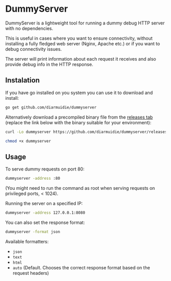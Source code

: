 # DummyServer #

DummyServer is a lightweight tool for running a dummy debug HTTP server with no dependencies.

This is useful in cases where you want to ensure connectivity, without installing a fully fledged web server (Nginx, Apache etc.) or if you want to debug connectivity issues.

The server will print information about each request it receives and also provide debug info in the HTTP response.

## Instalation ##
If you have go installed on you system you can use it to download and install:
```bash
go get github.com/diarmuidie/dummyserver
```

Alternatively download a precompiled binary file from the [releases tab](https://github.com/diarmuidie/dummyserver/releases) (replace the link below with the binary suitable for your environment):
```bash
curl -Lo dummyserver https://github.com/diarmuidie/dummyserver/releases/download/1.0.0/dummyserver-1.0.0-darwin-386

chmod +x dummyserver
```

## Usage ##

To serve dummy requests on port 80:
```bash
dummyserver -address :80
```
(You might need to run the command as root when serving requests on privileged ports, < 1024).

Running the server on a specified IP:
```bash
dummyserver -address 127.0.0.1:8080
```

You can also set the response format:
```bash
dummyserver -format json
```
Available formatters:
- `json`
- `text`
- `html`
- `auto` (Default. Chooses the correct response format based on the request headers)

